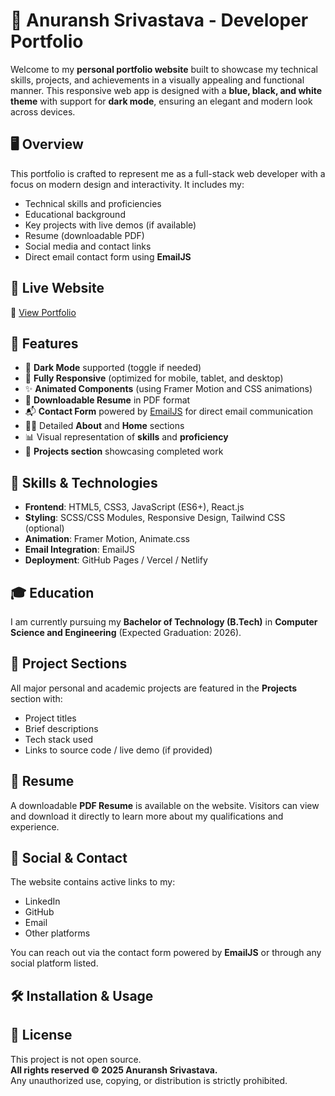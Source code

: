 # 💼 Anuransh Srivastava - Developer Portfolio

Welcome to my **personal portfolio website** built to showcase my technical skills, projects, and achievements in a visually appealing and functional manner. This responsive web app is designed with a **blue, black, and white theme** with support for **dark mode**, ensuring an elegant and modern look across devices.

## 🖥️ Overview

This portfolio is crafted to represent me as a full-stack web developer with a focus on modern design and interactivity. It includes my:

- Technical skills and proficiencies
- Educational background
- Key projects with live demos (if available)
- Resume (downloadable PDF)
- Social media and contact links
- Direct email contact form using **EmailJS**

## 🚀 Live Website

🔗 [View Portfolio](https://your-live-portfolio-link.com)

## 📌 Features

- 🌙 **Dark Mode** supported (toggle if needed)
- 📱 **Fully Responsive** (optimized for mobile, tablet, and desktop)
- ✨ **Animated Components** (using Framer Motion and CSS animations)
- 📄 **Downloadable Resume** in PDF format
- 📬 **Contact Form** powered by [EmailJS](https://www.emailjs.com/) for direct email communication
- 🧑‍💼 Detailed **About** and **Home** sections
- 📊 Visual representation of **skills** and **proficiency**
- 🧠 **Projects section** showcasing completed work

## 🧠 Skills & Technologies

- **Frontend**: HTML5, CSS3, JavaScript (ES6+), React.js
- **Styling**: SCSS/CSS Modules, Responsive Design, Tailwind CSS (optional)
- **Animation**: Framer Motion, Animate.css
- **Email Integration**: EmailJS
- **Deployment**: GitHub Pages / Vercel / Netlify

## 🎓 Education

I am currently pursuing my **Bachelor of Technology (B.Tech)** in **Computer Science and Engineering** (Expected Graduation: 2026).

## 📁 Project Sections

All major personal and academic projects are featured in the **Projects** section with:

- Project titles
- Brief descriptions
- Tech stack used
- Links to source code / live demo (if provided)

## 📄 Resume

A downloadable **PDF Resume** is available on the website. Visitors can view and download it directly to learn more about my qualifications and experience.

## 🔗 Social & Contact

The website contains active links to my:

- LinkedIn
- GitHub
- Email
- Other platforms

You can reach out via the contact form powered by **EmailJS** or through any social platform listed.

## 🛠️ Installation & Usage

## 📃 License

This project is not open source.  
**All rights reserved © 2025 Anuransh Srivastava.**  
Any unauthorized use, copying, or distribution is strictly prohibited.


